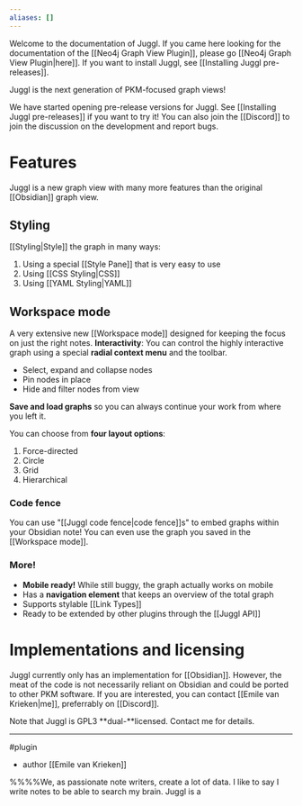 ```yaml
---
aliases: []
---
```


Welcome to the documentation of Juggl. If you came here looking for the documentation of the [[Neo4j Graph View Plugin]], please go [[Neo4j Graph View Plugin|here]]. If you want to install Juggl, see [[Installing Juggl pre-releases]].

Juggl is the next generation of PKM-focused graph views! 

We have started opening pre-release versions for Juggl. See [[Installing Juggl pre-releases]] if you want to try it! You can also join the [[Discord]] to join the discussion on the development and report bugs.

# Features
Juggl is a new graph view with many more features than the original [[Obsidian]] graph view. 

## Styling
[[Styling|Style]] the graph in many ways:
1.  Using a special [[Style Pane]] that is very easy to use
2.  Using [[CSS Styling|CSS]]
3.  Using [[YAML Styling|YAML]]

## Workspace mode
A very extensive new [[Workspace mode]] designed for keeping the focus on just the right notes. 
**Interactivity**: You can control the highly interactive graph using a special **radial context menu** and the toolbar.
- Select, expand and collapse nodes
- Pin nodes in place
- Hide and filter nodes from view

**Save and load graphs** so you can always continue your work from where you left it.

You can choose from **four layout options**:
1. Force-directed
2. Circle
3. Grid
4. Hierarchical

### Code fence
You can use "[[Juggl code fence|code fence]]s" to embed graphs within your Obsidian note! You can even use the graph you saved in the [[Workspace mode]]. 

### More!
- **Mobile ready!** While still buggy, the graph actually works on mobile
- Has a **navigation element** that keeps an overview of the total graph
- Supports stylable [[Link Types]]
- Ready to be extended by other plugins through the [[Juggl API]]

# Implementations and licensing
Juggl currently only has an implementation for [[Obsidian]]. However, the meat of the code is not necessarily reliant on Obsidian and could be ported to other PKM software. If you are interested, you can contact [[Emile van Krieken|me]], preferrably on [[Discord]].

Note that Juggl is GPL3 **dual-**licensed. Contact me for details. 

--- 
#plugin
- author [[Emile van Krieken]]


%%%%We, as passionate note writers, create a lot of data. I like to say I write notes to be able to search my brain.  Juggl is a 